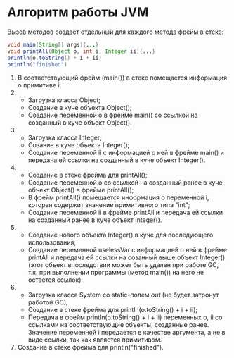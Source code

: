 # Алгоритм работы JVM

Вызов методов создаёт отдельный для каждого метода фрейм в стеке:
```java
void main(String[] args){...}
void printAll(Object o, int i, Integer ii){...}
println(o.toString() + i + ii)
println("finished")
```
1. В соответствующий фрейм (main()) в стеке помещается информация о примитиве i.
1. * Загрузка класса Object;
   * Создание в куче объекта Object();
   * Создание переменной o в фрейме main() со ссылкой на созданный в куче объект Object().
1. * Загрузка класса Integer;
   * Созание в куче объекта Integer();
   * Создание переменной ii с информацией о ней в фрейме main() и передача ей ссылки на созданный в куче объект Integer(). 
1. * Создание в стеке фрейма для printAll();
    * Создание переменной o со ссылкой на созданный ранее в куче объект Object() в фрейме printAll();
    * В фрейм printAll() помещается информация о переменной i, которая содержит значение примитивного типа "int";
    * Создание переменной ii в фрейме printAll и передача ей ссылки на созданный ранее в куче объект Integer().
1. * Создание нового объекта Integer() в куче для последующего использования;
   * Создание переменной uselessVar с информацией о ней в фрейме printAll и передача ей ссылки на созанный выше объект Integer() (этот объект впоследствии может быть удален при работе GC, т.к. при выполнении программы (метод main()) на него не остается ссылок).
1. * Загрузка класса System со static-полем *out* (не будет затронут работой GC);
   * Создание в стеке фрейма для println(o.toString() + i + ii);
   * Передача в фрейм println(o.toString() + i + ii) переменных о, ii со ссылками на соответствующие объекты, созданные ранее. Значение переменной i передается в качестве аргумента, а не в виде ссылки, так как является примитивом.
1. Создание в стеке фрейма для println("finished").
